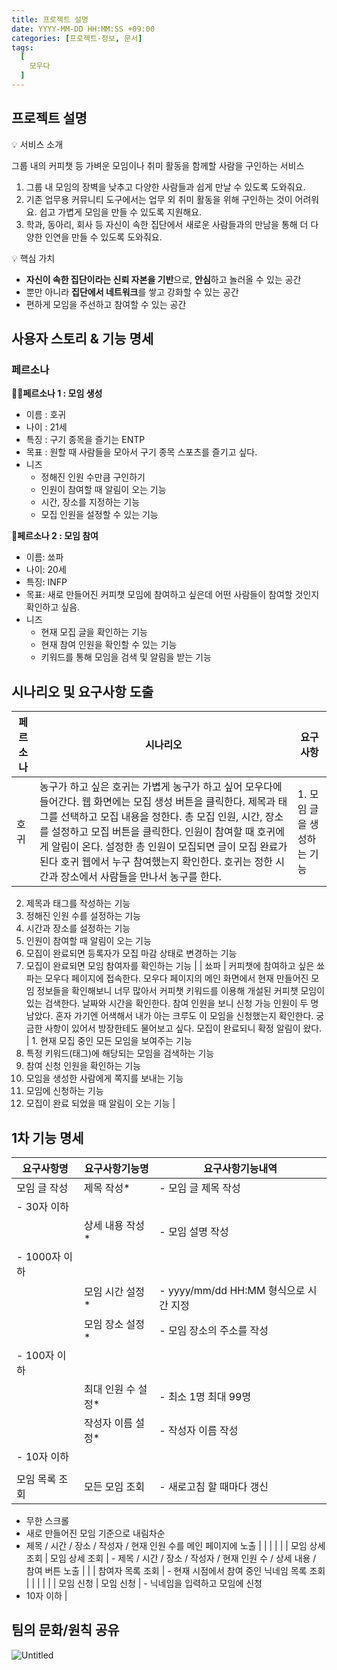 ```yaml
---
title: 프로젝트 설명
date: YYYY-MM-DD HH:MM:SS +09:00
categories: [프로젝트-정보, 문서]
tags:
  [
    모우다
  ]
---
```

## 프로젝트 설명

<aside>
💡 서비스 소개

그룹 내의 커피챗 등 가벼운 모임이나 취미 활동을 함께할 사람을 구인하는 서비스

1. 그룹 내 모임의 장벽을 낮추고 다양한 사람들과 쉽게 만날 수 있도록 도와줘요.
2. 기존 업무용 커뮤니티 도구에서는 업무 외 취미 활동을 위해 구인하는 것이 어려워요. 쉽고 가볍게 모임을 만들 수 있도록 지원해요.
3. 학과, 동아리, 회사 등 자신이 속한 집단에서 새로운 사람들과의 만남을 통해 더 다양한 인연을 만들 수 있도록 도와줘요.
</aside>

<aside>
💡 핵심 가치

- **자신이 속한 집단이라는 신뢰 자본을 기반**으로, **안심**하고 놀러올 수 있는 공간
- 뿐만 아니라 **집단에서 네트워크**를 쌓고 강화할 수 있는 공간
- 편하게 모임을 주선하고 참여할 수 있는 공간
</aside>

## 사용자 스토리 & 기능 명세

### 페르소나

**🙍‍♀️페르소나 1 : 모임 생성**

- 이름 : 호귀
- 나이 : 21세
- 특징 : 구기 종목을 즐기는 ENTP
- 목표 : 원할 때 사람들을 모아서 구기 종목 스포츠를 즐기고 싶다.
- 니즈
  - 정해진 인원 수만큼 구인하기
  - 인원이 참여할 때 알림이 오는 기능
  - 시간, 장소를 지정하는 기능
  - 모집 인원을 설정할 수 있는 기능

**💂페르소나 2 : 모임 참여**

- 이름: 쑈파
- 나이: 20세
- 특징: INFP
- 목표: 새로 만들어진 커피챗 모임에 참여하고 싶은데 어떤 사람들이 참여할 것인지 확인하고 싶음.
- 니즈
  - 현재 모집 글을 확인하는 기능
  - 현재 참여 인원을 확인할 수 있는 기능
  - 키워드를 통해 모임을 검색 및 알림을 받는 기능

## 시나리오 및 요구사항 도출

| 페르소나 | 시나리오 | 요구사항 |
| --- | --- | --- |
| 호귀 | 농구가 하고 싶은 호귀는 가볍게 농구가 하고 싶어 모우다에 들어간다. 웹 화면에는 모집 생성 버튼을 클릭한다. 제목과 태그를 선택하고 모집 내용을 정한다. 총 모집 인원, 시간, 장소를 설정하고 모집 버튼을 클릭한다. 인원이 참여할 때 호귀에게 알림이 온다. 설정한 총 인원이 모집되면 글이 모집 완료가 된다 호귀 웹에서 누구 참여했는지 확인한다. 호귀는 정한 시간과 장소에서 사람들을 만나서 농구를 한다.  | 1. 모임 글을 생성하는 기능 
2. 제목과 태그를 작성하는 기능
3. 정해진 인원 수를 설정하는 기능
4. 시간과 장소를 설정하는 기능
5. 인원이 참여할 때 알림이 오는 기능
6. 모집이 완료되면 등록자가 모집 마감 상태로 변경하는 기능
7. 모집이 완료되면 모임 참여자를 확인하는 기능 |
   | 쑈파 | 커피챗에 참여하고 싶은 쑈파는 모우다 페이지에 접속한다. 모우다 페이지의 메인 화면에서 현재 만들어진 모임 정보들을 확인해보니 너무 많아서 커피챗 키워드를 이용해 개설된 커피챗 모임이 있는 검색한다. 날짜와 시간을 확인한다. 참여 인원을 보니 신청 가능 인원이 두 명 남았다. 혼자 가기엔 어색해서 내가 아는 크루도 이 모임을 신청했는지 확인한다. 궁금한 사항이 있어서 방장한테도 물어보고 싶다. 모집이 완료되니 확정 알림이 왔다.  | 1. 현재 모집 중인 모든 모임을 보여주는 기능
2. 특정 키워드(태그)에 해당되는 모임을 검색하는 기능
3. 참여 신청 인원을 확인하는 기능
4. 모임을 생성한 사람에게 쪽지를 보내는 기능
5. 모임에 신청하는 기능
6. 모집이 완료 되었을 때 알림이 오는 기능  |

## 1차 기능 명세

| 요구사항명 | 요구사항기능명 | 요구사항기능내역 |
| --- | --- | --- |
| 모임 글 작성 | 제목 작성* | - 모임 글 제목 작성
- 30자 이하 |
|  | 상세 내용 작성* | - 모임 설명 작성
- 1000자 이하 |
|  | 모임 시간 설정* | - yyyy/mm/dd HH:MM 형식으로 시간 지정 |
|  | 모임 장소 설정* | - 모임 장소의 주소를 작성
- 100자 이하 |
|  | 최대 인원 수 설정* | - 최소 1명 최대 99명 |
|  | 작성자 이름 설정* | - 작성자 이름 작성
- 10자 이하 |
|  |  |  |
| 모임 목록 조회 | 모든 모임 조회 | - 새로고침 할 때마다 갱신
- 무한 스크롤
- 새로 만들어진 모임 기준으로 내림차순
- 제목 / 시간 / 장소 / 작성자 / 현재 인원 수를 메인 페이지에 노출 |
  |  |  |  |
  | 모임 상세 조회 | 모임 상세 조회 | - 제목 / 시간 / 장소 / 작성자 / 현재 인원 수 / 상세 내용 / 참여 버튼 노출 |
  |  | 참여자 목록 조회 | - 현재 시점에서 참여 중인 닉네임 목록 조회 |
  |  |  |  |
  | 모임 신청 | 모임 신청 | - 닉네임을 입력하고 모임에 신청
- 10자 이하 |

## 팀의 문화/원칙 공유

![Untitled](https://prod-files-secure.s3.us-west-2.amazonaws.com/7eaea7db-7d9d-4a0d-803d-bf18f474ae30/7ab1ed0e-b095-41a5-83b4-80afd1dc6187/Untitled.png)
